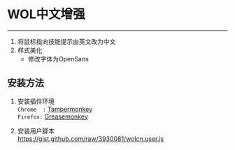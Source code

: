 # WOL中文增强
---

1. 将鼠标指向技能提示由英文改为中文
2. 样式美化
   * 修改字体为OpenSans

## 安装方法

1. 安装插件环境<br/>
   `Chrome  :` [Tampermonkey](https://chrome.google.com/webstore/detail/tampermonkey/dhdgffkkebhmkfjojejmpbldmpobfkfo)<br/>
   `Firefox:` [Greasemonkey](https://addons.mozilla.org/en-US/firefox/addon/greasemonkey/)

2. 安装用户脚本<br/>
   <https://gist.github.com/raw/3930081/wolcn.user.js>